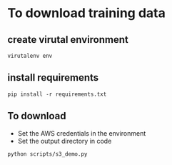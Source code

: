 # To download training data

## create virutal environment
```
virutalenv env
```

## install requirements 
```
pip install -r requirements.txt
```


## To download
* Set the AWS credentials in the environment
* Set the output directory in code
```
python scripts/s3_demo.py
```
